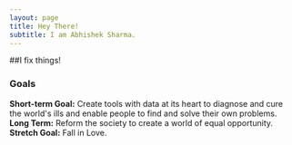 ```yaml
---
layout: page
title: Hey There!
subtitle: I am Abhishek Sharma.
---
```


##I fix things!

### Goals

**Short-term Goal:** Create tools with data at its heart to diagnose and cure the world's ills and enable people to find and solve their own problems.
**Long Term:** Reform the society to create a world of equal opportunity.
**Stretch Goal:** Fall in Love.


